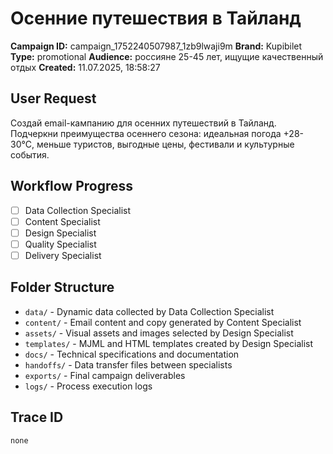 # Осенние путешествия в Тайланд

**Campaign ID:** campaign_1752240507987_1zb9lwaji9m
**Brand:** Kupibilet
**Type:** promotional
**Audience:** россияне 25-45 лет, ищущие качественный отдых
**Created:** 11.07.2025, 18:58:27

## User Request
Создай email-кампанию для осенних путешествий в Тайланд. Подчеркни преимущества осеннего сезона: идеальная погода +28-30°C, меньше туристов, выгодные цены, фестивали и культурные события.

## Workflow Progress
- [ ] Data Collection Specialist
- [ ] Content Specialist  
- [ ] Design Specialist
- [ ] Quality Specialist
- [ ] Delivery Specialist

## Folder Structure

- `data/` - Dynamic data collected by Data Collection Specialist
- `content/` - Email content and copy generated by Content Specialist
- `assets/` - Visual assets and images selected by Design Specialist
- `templates/` - MJML and HTML templates created by Design Specialist
- `docs/` - Technical specifications and documentation
- `handoffs/` - Data transfer files between specialists
- `exports/` - Final campaign deliverables
- `logs/` - Process execution logs

## Trace ID
`none`
